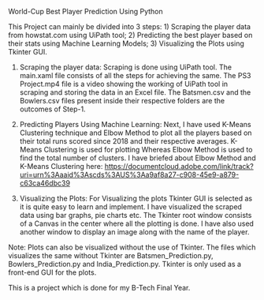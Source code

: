 World-Cup Best Player Prediction Using Python

This Project can mainly be divided into 3 steps: 1) Scraping the player data from howstat.com using UiPath tool; 2) Predicting the best player based on their stats using Machine Learning Models; 3) Visualizing the Plots using Tkinter GUI.

1) Scraping the player data: Scraping is done using UiPath tool. The main.xaml file consists of all the steps for achieving the same. The PS3 Project.mp4 file is a video showing the working of UiPath tool in scraping and storing the data in an Excel file. The Batsmen.csv and the Bowlers.csv files present inside their respective folders are the outcomes of Step-1.

2) Predicting Players Using Machine Learning: Next, I have used K-Means Clustering technique and Elbow Method to plot all the players based on their total runs scored since 2018 and their respective averages. K-Means Clustering is used for plotting Whereas Elbow Method is used to find the total number of clusters. I have briefed about Elbow Method and K-Means Clustering here: https://documentcloud.adobe.com/link/track?uri=urn%3Aaaid%3Ascds%3AUS%3Aa9af8a27-c908-45e9-a879-c63ca46dbc39 

3) Visualizing the Plots: For Visualizing the plots Tkinter GUI is selected as it is quite easy to learn and implement. I have visualized the scraped data using bar graphs, pie charts etc. The Tkinter root window consists of a Canvas in the center where all the plotting is done. I have also used another window to display an image along with the name of the player.

Note: Plots can also be visualized without the use of Tkinter. The files which visualizes the same without Tkinter are Batsmen_Prediction.py, Bowlers_Prediction.py and India_Prediction.py. Tkinter is only used as a front-end GUI for the plots.

This is a project which is done for my B-Tech Final Year.
